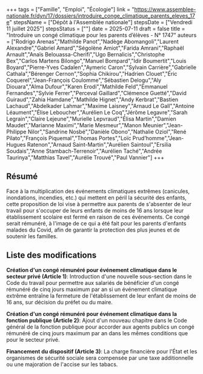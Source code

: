 +++
tags = ["Famille", "Emploi", "Écologie"]
link = "https://www.assemblee-nationale.fr/dyn/17/dossiers/introduire_conge_climatique_parents_eleves_17e"
stepsName = ["Dépôt à l'Assemblée nationale"]
stepsDate = ["Vendredi 11 juillet 2025"]
stepsStatus = [""]
date = 2025-07-11
draft = false
title = "Introduire un congé climatique pour les parents d’élèves - N° 1747"
auteurs = ["Rodrigo Arenas","Mathilde Panot","Nadège Abomangoli","Laurent Alexandre","Gabriel Amard","Ségolène Amiot","Farida Amrani","Raphaël Arnault","Anaïs Belouassa-Cherifi","Ugo Bernalicis","Christophe Bex","Carlos Martens Bilongo","Manuel Bompard","Idir Boumertit","Louis Boyard","Pierre-Yves Cadalen","Aymeric Caron","Sylvain Carrière","Gabrielle Cathala","Bérenger Cernon","Sophia Chikirou","Hadrien Clouet","Éric Coquerel","Jean-François Coulomme","Sébastien Delogu","Aly Diouara","Alma Dufour","Karen Erodi","Mathilde Feld","Emmanuel Fernandes","Sylvie Ferrer","Perceval Gaillard","Clémence Guetté","David Guiraud","Zahia Hamdane","Mathilde Hignet","Andy Kerbrat","Bastien Lachaud","Abdelkader Lahmar","Maxime Laisney","Arnaud Le Gall","Antoine Léaument","Élise Leboucher","Aurélien Le Coq","Jérôme Legavre","Sarah Legrain","Claire Lejeune","Murielle Lepvraud","Élisa Martin","Damien Maudet","Marianne Maximi","Marie Mesmeur","Manon Meunier","Jean-Philippe Nilor","Sandrine Nosbé","Danièle Obono","Nathalie Oziol","René Pilato","François Piquemal","Thomas Portes","Loïc Prud’homme","Jean-Hugues Ratenon","Arnaud Saint-Martin","Aurélien Saintoul","Ersilia Soudais","Anne Stambach-Terrenoir","Aurélien Taché","Andrée Taurinya","Matthias Tavel","Aurélie Trouvé","Paul Vannier"]
+++

## Résumé

Face à la multiplication des événements climatiques extrêmes (canicules, inondations, incendies, etc.) qui mettent en péril la sécurité des enfants, cette proposition de loi vise à permettre aux parents de s'absenter de leur travail pour s'occuper de leurs enfants de moins de 16 ans lorsque leur établissement scolaire est fermé en raison de ces événements. Ce congé serait rémunéré, à l'image de ce qui a été fait pour les parents d'enfants malades du Covid, afin de garantir la protection des plus jeunes et de soutenir les familles.

## Liste des modifications

**Création d'un congé rémunéré pour événement climatique dans le secteur privé (Article 1)**: Introduction d'une nouvelle sous-section dans le Code du travail pour permettre aux salariés de bénéficier d'un congé rémunéré de cinq jours maximum par an si un événement climatique extrême entraîne la fermeture de l'établissement de leur enfant de moins de 16 ans, sur décision du préfet ou du maire.

**Création d'un congé rémunéré pour événement climatique dans la fonction publique (Article 2)**: Ajout d'un nouveau chapitre dans le Code général de la fonction publique pour accorder aux agents publics un congé rémunéré de cinq jours maximum par an dans les mêmes conditions que pour le secteur privé.

**Financement du dispositif (Article 3)**: La charge financière pour l'État et les organismes de sécurité sociale sera compensée par une taxe additionnelle ou une majoration de l'accise sur les tabacs.
